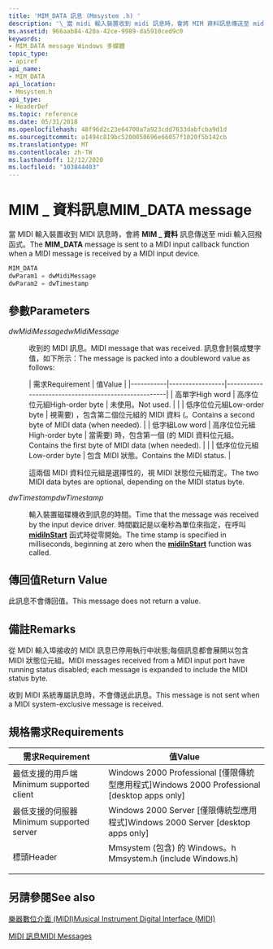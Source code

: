 ```yaml
---
title: 'MIM_DATA 訊息 (Mmsystem .h) '
description: '\_當 midi 輸入裝置收到 midi 訊息時，會將 MIM 資料訊息傳送至 midi 輸入回撥函式。'
ms.assetid: 966aab84-420a-42ce-9989-da5910ced9c0
keywords:
- MIM_DATA message Windows 多媒體
topic_type:
- apiref
api_name:
- MIM_DATA
api_location:
- Mmsystem.h
api_type:
- HeaderDef
ms.topic: reference
ms.date: 05/31/2018
ms.openlocfilehash: 48f96d2c23e64700a7a923cdd7633dabfcba9d1d
ms.sourcegitcommit: a1494c819bc5200050696e66057f1020f5b142cb
ms.translationtype: MT
ms.contentlocale: zh-TW
ms.lasthandoff: 12/12/2020
ms.locfileid: "103844403"
---
```

# <a name="mim_data-message"></a><span data-ttu-id="eed70-104">MIM \_ 資料訊息</span><span class="sxs-lookup"><span data-stu-id="eed70-104">MIM\_DATA message</span></span>

<span data-ttu-id="eed70-105">當 MIDI 輸入裝置收到 MIDI 訊息時，會將 **MIM \_ 資料** 訊息傳送至 midi 輸入回撥函式。</span><span class="sxs-lookup"><span data-stu-id="eed70-105">The **MIM\_DATA** message is sent to a MIDI input callback function when a MIDI message is received by a MIDI input device.</span></span>


```C++
MIM_DATA 
dwParam1 = dwMidiMessage 
dwParam2 = dwTimestamp 
```



## <a name="parameters"></a><span data-ttu-id="eed70-106">參數</span><span class="sxs-lookup"><span data-stu-id="eed70-106">Parameters</span></span>

<dl> <dt>

<span data-ttu-id="eed70-107"><span id="dwMidiMessage"></span><span id="dwmidimessage"></span><span id="DWMIDIMESSAGE"></span>*dwMidiMessage*</span><span class="sxs-lookup"><span data-stu-id="eed70-107"><span id="dwMidiMessage"></span><span id="dwmidimessage"></span><span id="DWMIDIMESSAGE"></span>*dwMidiMessage*</span></span>
</dt> <dd>

<span data-ttu-id="eed70-108">收到的 MIDI 訊息。</span><span class="sxs-lookup"><span data-stu-id="eed70-108">MIDI message that was received.</span></span> <span data-ttu-id="eed70-109">訊息會封裝成雙字值，如下所示：</span><span class="sxs-lookup"><span data-stu-id="eed70-109">The message is packed into a doubleword value as follows:</span></span>



| <span data-ttu-id="eed70-110">需求</span><span class="sxs-lookup"><span data-stu-id="eed70-110">Requirement</span></span> | <span data-ttu-id="eed70-111">值</span><span class="sxs-lookup"><span data-stu-id="eed70-111">Value</span></span> |
|-----------|-----------------|-----------------------------------------------------|
| <span data-ttu-id="eed70-112">高單字</span><span class="sxs-lookup"><span data-stu-id="eed70-112">High word</span></span> | <span data-ttu-id="eed70-113">高序位位元組</span><span class="sxs-lookup"><span data-stu-id="eed70-113">High-order byte</span></span> | <span data-ttu-id="eed70-114">未使用。</span><span class="sxs-lookup"><span data-stu-id="eed70-114">Not used.</span></span>                                           |
|           | <span data-ttu-id="eed70-115">低序位位元組</span><span class="sxs-lookup"><span data-stu-id="eed70-115">Low-order byte</span></span>  | <span data-ttu-id="eed70-116">視需要) ，包含第二個位元組的 MIDI 資料 (。</span><span class="sxs-lookup"><span data-stu-id="eed70-116">Contains a second byte of MIDI data (when needed).</span></span>  |
| <span data-ttu-id="eed70-117">低字組</span><span class="sxs-lookup"><span data-stu-id="eed70-117">Low word</span></span>  | <span data-ttu-id="eed70-118">高序位位元組</span><span class="sxs-lookup"><span data-stu-id="eed70-118">High-order byte</span></span> | <span data-ttu-id="eed70-119">當需要) 時，包含第一個 (的 MIDI 資料位元組。</span><span class="sxs-lookup"><span data-stu-id="eed70-119">Contains the first byte of MIDI data (when needed).</span></span> |
|           | <span data-ttu-id="eed70-120">低序位位元組</span><span class="sxs-lookup"><span data-stu-id="eed70-120">Low-order byte</span></span>  | <span data-ttu-id="eed70-121">包含 MIDI 狀態。</span><span class="sxs-lookup"><span data-stu-id="eed70-121">Contains the MIDI status.</span></span>                           |



 

<span data-ttu-id="eed70-122">這兩個 MIDI 資料位元組是選擇性的，視 MIDI 狀態位元組而定。</span><span class="sxs-lookup"><span data-stu-id="eed70-122">The two MIDI data bytes are optional, depending on the MIDI status byte.</span></span>

</dd> <dt>

<span data-ttu-id="eed70-123"><span id="dwTimestamp"></span><span id="dwtimestamp"></span><span id="DWTIMESTAMP"></span>*dwTimestamp*</span><span class="sxs-lookup"><span data-stu-id="eed70-123"><span id="dwTimestamp"></span><span id="dwtimestamp"></span><span id="DWTIMESTAMP"></span>*dwTimestamp*</span></span>
</dt> <dd>

<span data-ttu-id="eed70-124">輸入裝置磁碟機收到訊息的時間。</span><span class="sxs-lookup"><span data-stu-id="eed70-124">Time that the message was received by the input device driver.</span></span> <span data-ttu-id="eed70-125">時間戳記是以毫秒為單位來指定，在呼叫 [**midiInStart**](/windows/win32/api/mmeapi/nf-mmeapi-midiinstart) 函式時從零開始。</span><span class="sxs-lookup"><span data-stu-id="eed70-125">The time stamp is specified in milliseconds, beginning at zero when the [**midiInStart**](/windows/win32/api/mmeapi/nf-mmeapi-midiinstart) function was called.</span></span>

</dd> </dl>

## <a name="return-value"></a><span data-ttu-id="eed70-126">傳回值</span><span class="sxs-lookup"><span data-stu-id="eed70-126">Return Value</span></span>

<span data-ttu-id="eed70-127">此訊息不會傳回值。</span><span class="sxs-lookup"><span data-stu-id="eed70-127">This message does not return a value.</span></span>

## <a name="remarks"></a><span data-ttu-id="eed70-128">備註</span><span class="sxs-lookup"><span data-stu-id="eed70-128">Remarks</span></span>

<span data-ttu-id="eed70-129">從 MIDI 輸入埠接收的 MIDI 訊息已停用執行中狀態;每個訊息都會展開以包含 MIDI 狀態位元組。</span><span class="sxs-lookup"><span data-stu-id="eed70-129">MIDI messages received from a MIDI input port have running status disabled; each message is expanded to include the MIDI status byte.</span></span>

<span data-ttu-id="eed70-130">收到 MIDI 系統專屬訊息時，不會傳送此訊息。</span><span class="sxs-lookup"><span data-stu-id="eed70-130">This message is not sent when a MIDI system-exclusive message is received.</span></span>

## <a name="requirements"></a><span data-ttu-id="eed70-131">規格需求</span><span class="sxs-lookup"><span data-stu-id="eed70-131">Requirements</span></span>



| <span data-ttu-id="eed70-132">需求</span><span class="sxs-lookup"><span data-stu-id="eed70-132">Requirement</span></span> | <span data-ttu-id="eed70-133">值</span><span class="sxs-lookup"><span data-stu-id="eed70-133">Value</span></span> |
|-------------------------------------|-----------------------------------------------------------------------------------------------------------|
| <span data-ttu-id="eed70-134">最低支援的用戶端</span><span class="sxs-lookup"><span data-stu-id="eed70-134">Minimum supported client</span></span><br/> | <span data-ttu-id="eed70-135">Windows 2000 Professional \[僅限傳統型應用程式\]</span><span class="sxs-lookup"><span data-stu-id="eed70-135">Windows 2000 Professional \[desktop apps only\]</span></span><br/>                                                |
| <span data-ttu-id="eed70-136">最低支援的伺服器</span><span class="sxs-lookup"><span data-stu-id="eed70-136">Minimum supported server</span></span><br/> | <span data-ttu-id="eed70-137">Windows 2000 Server \[僅限傳統型應用程式\]</span><span class="sxs-lookup"><span data-stu-id="eed70-137">Windows 2000 Server \[desktop apps only\]</span></span><br/>                                                      |
| <span data-ttu-id="eed70-138">標頭</span><span class="sxs-lookup"><span data-stu-id="eed70-138">Header</span></span><br/>                   | <dl> <span data-ttu-id="eed70-139"><dt>Mmsystem (包含) 的 Windows。h </dt></span><span class="sxs-lookup"><span data-stu-id="eed70-139"><dt>Mmsystem.h (include Windows.h)</dt></span></span> </dl> |



## <a name="see-also"></a><span data-ttu-id="eed70-140">另請參閱</span><span class="sxs-lookup"><span data-stu-id="eed70-140">See also</span></span>

<dl> <dt>

[<span data-ttu-id="eed70-141">樂器數位介面 (MIDI)</span><span class="sxs-lookup"><span data-stu-id="eed70-141">Musical Instrument Digital Interface (MIDI)</span></span>](musical-instrument-digital-interface--midi.md)
</dt> <dt>

[<span data-ttu-id="eed70-142">MIDI 訊息</span><span class="sxs-lookup"><span data-stu-id="eed70-142">MIDI Messages</span></span>](midi-messages.md)
</dt> </dl>

 

